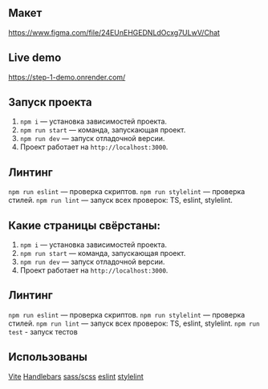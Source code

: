 ## Макет

https://www.figma.com/file/24EUnEHGEDNLdOcxg7ULwV/Chat


## Live demo

https://step-1-demo.onrender.com/

## Запуск проекта

1. `npm i` — установка зависимостей проекта.
2. `npm run start` — команда, запускающая проект.
2. `npm run dev` — запуск отладочной версии.
3. Проект работает на `http://localhost:3000`.

## Линтинг

`npm run eslint` — проверка скриптов.
`npm run stylelint` — проверка стилей.
`npm run lint` — запуск всех проверок: TS, eslint, stylelint.

## Какие страницы свёрстаны:

1. `npm i` — установка зависимостей проекта.
2. `npm run start` — команда, запускающая проект.
3. `npm run dev` — запуск отладочной версии.
4. Проект работает на `http://localhost:3000`.

## Линтинг

`npm run eslint` — проверка скриптов.
`npm run stylelint` — проверка стилей.
`npm run lint` — запуск всех проверок: TS, eslint, stylelint.
`npm run test` - запуск тестов

## Использованы

[Vite](https://vitejs.dev/)
[Handlebars](https://handlebarsjs.com/)
[sass/scss](https://sass-lang.com/)
[eslint](https://eslint.org/)
[stylelint](https://stylelint.io/)
